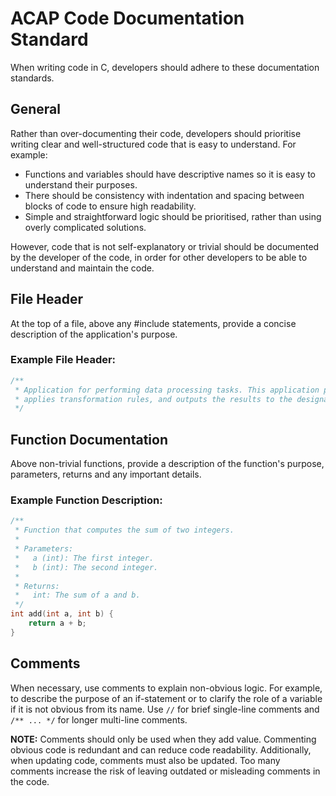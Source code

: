 # ACAP Code Documentation Standard

When writing code in C, developers should adhere to these documentation standards.

## General

Rather than over-documenting their code, developers should prioritise writing clear and well-structured code that is easy to understand. For example: 

- Functions and variables should have descriptive names so it is easy to understand their purposes. 
- There should be consistency with indentation and spacing between blocks of code to ensure high readability. 
- Simple and straightforward logic should be prioritised, rather than using overly complicated solutions.

However, code that is not self-explanatory or trivial should be documented by the developer of the code, in order for other developers to be able to understand and maintain the code.

## File Header

At the top of a file, above any #include statements, provide a concise description of the application's purpose.

### Example File Header:

```c
/**
 * Application for performing data processing tasks. This application processes incoming data streams,
 * applies transformation rules, and outputs the results to the designated output location.
 */
```

## Function Documentation

Above non-trivial functions, provide a description of the function's purpose, parameters, returns and any important details.

### Example Function Description:

```c
/**
 * Function that computes the sum of two integers.
 *
 * Parameters:
 *   a (int): The first integer.
 *   b (int): The second integer.
 *
 * Returns:
 *   int: The sum of a and b.
 */
int add(int a, int b) {
    return a + b;
}
```

## Comments

When necessary, use comments to explain non-obvious logic. For example, to describe the purpose of an if-statement or to clarify the role of a variable if it is not obvious from its name. Use `//` for brief single-line comments and `/** ... */` for longer multi-line comments.

**NOTE:** Comments should only be used when they add value. Commenting obvious code is redundant and can reduce code readability. Additionally, when updating code, comments must also be updated. Too many comments increase the risk of leaving outdated or misleading comments in the code.
